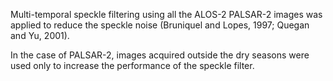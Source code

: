 Multi-temporal speckle filtering using all the ALOS-2 PALSAR-2 images was applied to reduce the speckle noise (Bruniquel and Lopes, 1997; Quegan and Yu, 2001). 

In the case of PALSAR-2, images acquired outside the dry seasons were used only to increase the performance of the speckle filter.
